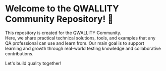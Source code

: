 # Welcome to the QWALLITY Community Repository! 👋

This repository is created for the QWALLITY Community.  
Here, we share practical technical solutions, tools, and examples that any QA professional can use and learn from.
Our main goal is to support learning and growth through real-world testing knowledge and collaborative contributions.

Let's build quality together!